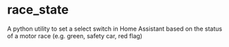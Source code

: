 # race_state
A python utility to set a select switch in Home Assistant based on the status of a motor race (e.g. green, safety car, red flag)
